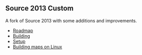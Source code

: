 ## Source 2013 Custom

A fork of Source 2013 with some additions and improvements.

* [Roadmap](roadmap.md)
* [Building](building-with-chroot.md)
* [Setup](setup.md)
* [Building maps on Linux](mapping-on-linux.md)